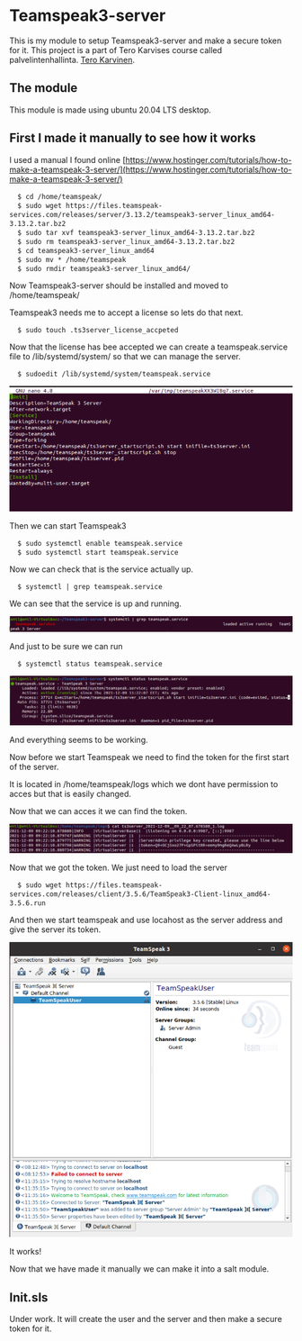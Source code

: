 # Teamspeak3-server
This is my module to setup Teamspeak3-server and make a secure token for it. This project is a part of Tero Karvises course called palvelintenhallinta. [Tero Karvinen](https://terokarvinen.com/).

## The module
This module is made using ubuntu 20.04 LTS desktop.
## First I made it manually to see how it works
I used a manual I found online [https://www.hostinger.com/tutorials/how-to-make-a-teamspeak-3-server/](https://www.hostinger.com/tutorials/how-to-make-a-teamspeak-3-server/)

      $ cd /home/teamspeak/
      $ sudo wget https://files.teamspeak-services.com/releases/server/3.13.2/teamspeak3-server_linux_amd64-3.13.2.tar.bz2
      $ sudo tar xvf teamspeak3-server_linux_amd64-3.13.2.tar.bz2
      $ sudo rm teamspeak3-server_linux_amd64-3.13.2.tar.bz2
      $ cd teamspeak3-server_linux_amd64
      $ sudo mv * /home/teamspeak
      $ sudo rmdir teamspeak3-server_linux_amd64/

Now Teamspeak3-server should be installed and moved to /home/teamspeak/

Teamspeak3 needs me to accept a license so lets do that next.

      $ sudo touch .ts3server_license_accpeted

Now that the license has bee accepted we can create a teamspeak.service file to /lib/systemd/system/ so that we can manage the server.

      $ sudoedit /lib/systemd/system/teamspeak.service

![image](/pics/server.PNG)

Then we can start Teamspeak3

      $ sudo systemctl enable teamspeak.service
      $ sudo systemctl start teamspeak.service

Now we can check that is the service actually up.

      $ systemctl | grep teamspeak.service

We can see that the service is up and running.

![image](/pics/sstatus1.PNG)

And just to be sure we can run 

      $ systemctl status teamspeak.service

![image](/pics/sstatus2.PNG)

And everything seems to be working.

Now before we start Teamspeak we need to find the token for the first start of the server.

It is located in /home/teamspeak/logs which we dont have permission to acces but that is easily changed.

Now that we can acces it we can find the token.

![image](/pics/token.PNG)

Now that we got the token. We just need to load the server

      $ sudo wget https://files.teamspeak-services.com/releases/client/3.5.6/TeamSpeak3-Client-linux_amd64-3.5.6.run

And then we start teamspeak and use locahost as the server address and give the server its token.

![image](/pics/Ts1.PNG)

It works!

Now that we have made it manually we can make it into a salt module.
## Init.sls
Under work. It will create the user and the server and then make a secure token for it.
